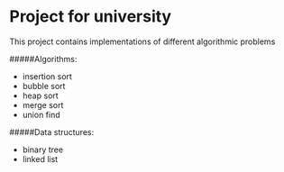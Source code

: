 # Project for university

This project contains implementations of different algorithmic problems 

#####Algorithms:

- insertion sort
- bubble sort
- heap sort
- merge sort
- union find

#####Data structures:
- binary tree
- linked list